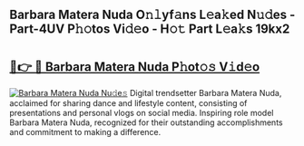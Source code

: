 ## Barbara Matera Nuda O𝚗𝚕yf𝚊ns L𝚎a𝚔ed N𝚞𝚍es - Part-4UV P𝚑𝚘tos Vi𝚍𝚎o - H𝚘𝚝 Part L𝚎a𝚔s 19kx2

# <h2><a href="http://kf5c5ht.oniu.top/?m=Barbara+Matera+Nuda">🔗👉 🔴 Barbara Matera Nuda P𝚑ot𝚘𝚜 V𝚒d𝚎o</a></h2>

[![Barbara Matera Nuda Nu𝚍e𝚜](https://i.imgur.com/0qMVB7G.gif)](http://kf5c5ht.oniu.top/?m=Barbara+Matera+Nuda)
Digital trendsetter Barbara Matera Nuda, acclaimed for sharing dance and lifestyle content, consisting of presentations and personal vlogs on social media. Inspiring role model Barbara Matera Nuda, recognized for their outstanding accomplishments and commitment to making a difference.  
